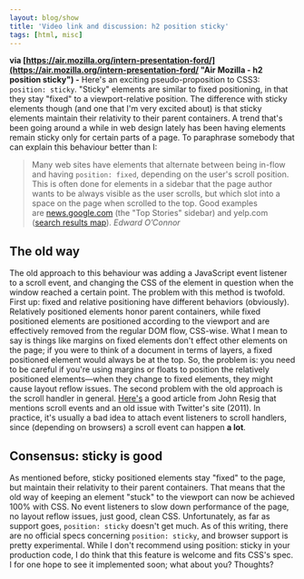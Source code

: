 ```yaml
---
layout: blog/show
title: 'Video link and discussion: h2 position sticky'
tags: [html, misc]
---
```

**via [https://air.mozilla.org/intern-presentation-ford/](https://air.mozilla.org/intern-presentation-ford/ "Air Mozilla - h2 position sticky") -** Here's an exciting pseudo-proposition to CSS3: `position: sticky`. "Sticky" elements are similar to fixed positioning, in that they stay "fixed" to a viewport-relative position. The difference with sticky elements though (and one that I'm very excited about) is that sticky elements maintain their relativity to their parent containers. A trend that's been going around a while in web design lately has been having elements remain sticky only for certain parts of a page. To paraphrase somebody that can explain this behaviour better than I:

> Many web sites have elements that alternate between being in-flow and having `position: fixed`, depending on the user's scroll position. This is often done for elements in a sidebar that the page author wants to be always visible as the user scrolls, but which slot into a space on the page when scrolled to the top. Good examples are [news.google.com](https://news.google.com/) (the "Top Stories" sidebar) and yelp.com ([search results map](http://www.yelp.com/search?find_desc=restaurants&find_loc=San+Francisco%2C+CA&ns=1)). <cite>Edward O’Connor</cite>

## The old way

The old approach to this behaviour was adding a JavaScript event listener to a scroll event, and changing the CSS of the element in question when the window reached a certain point. The problem with this method is twofold. First up: fixed and relative positioning have different behaviors (obviously). Relatively positioned elements honor parent containers, while fixed positioned elements are positioned according to the viewport and are effectively removed from the regular DOM flow, CSS-wise. What I mean to say is things like margins on fixed elements don't effect other elements on the page; if you were to think of a document in terms of layers, a fixed positioned element would always be at the top. So, the problem is: you need to be careful if you're using margins or floats to position the relatively positioned elements—when they change to fixed elements, they might cause layout reflow issues. The second problem with the old approach is the scroll handler in general. [Here's](http://ejohn.org/blog/learning-from-twitter/ "John Resig - Learning from Twitter") a good article from John Resig that mentions scroll events and an old issue with Twitter's site (2011). In practice, it's usually a bad idea to attach event listeners to scroll handlers, since (depending on browsers) a scroll event can happen **a lot**.

## Consensus: sticky is good

As mentioned before, sticky positioned elements stay "fixed" to the page, but maintain their relativity to their parent containers. That means that the old way of keeping an element "stuck" to the viewport can now be achieved 100% with CSS. No event listeners to slow down performance of the page, no layout reflow issues, just good, clean CSS. Unfortunately, as far as support goes, `position: sticky` doesn't get much. As of this writing, there are no official specs concerning `position: sticky`, and browser support is pretty experimental. While I don't recommend using position: sticky in your production code, I do think that this feature is welcome and fits CSS's spec. I for one hope to see it implemented soon; what about you? Thoughts?
